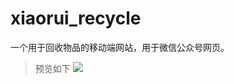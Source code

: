 # xiaorui_recycle
一个用于回收物品的移动端网站，用于微信公众号网页。
> 预览如下
![](https://github.com/rhythm1995/xiaorui_recycle/xiaorui_mockup_small.jpg)
